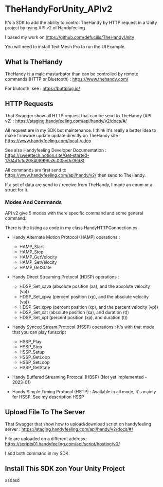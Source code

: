 # TheHandyForUnity_APIv2

It's a SDK to add the ability to control TheHandy by HTTP request in a Unity project
 by using API v2 of Handyfeeling.

I based my work on https://github.com/defucilis/TheHandyUnity

You will need to install Text Mesh Pro to run the UI Example.

## What Is TheHandy
TheHandy is a male masturbator than can be controlled by remote commands (HTTP or Bluetooth) : https://www.thehandy.com/

For blutooth, see : https://buttplug.io/

## HTTP Requests
That Swagger show all HTTP request that can be send to TheHandy (API v2) : https://staging.handyfeeling.com/api/handy/v2/docs/#/

All request are in my SDK but maintenance. I think it's really a better idea to make firmware update update directly on TheHandy site :
https://www.handyfeeling.com/local-video

See also Handyfeeling Developer Documentation : https://sweettech.notion.site/Get-started-1704d1c1d205408999a3c005e0c06d8f

All commands are first send to https://www.handyfeeling.com/api/handy/v2/ then send to TheHandy.

If a set of data are send to / receive from TheHandy, I made an enum or a struct for it.

### Modes And Commands

API v2 give 5 modes with there specific command and some general command.

There is the listing as code in my class HandyHTTPConnection.cs

- Handy Alternate Motion Protocol (HAMP) operations :
    -   HAMP_Start
    -   HAMP_Stop
    -   HAMP_GetVelocity
    -   HAMP_SetVelocity
    -   HAMP_GetState

- Handy Direct Streaming Protocol (HDSP) operations :
    -   HDSP_Set_xava (absolute position (xa), and the absolute velocity (va))
    -   HDSP_Set_xpva (percent position (xp), and the absolute velocity (va))
    -   HDSP_Set_xpvp (percent position (xp), and the percent velocity (vp))
    -   HDSP_Set_xat  (absolute position (xa), and duration (t))
    -   HDSP_Set_xpt  (percent position (xp), and duration (t))

- Handy Synced Stream Protocol (HSSP) operations : It's with that mode that you can play funscript
    -   HSSP_Play
    -   HSSP_Stop
    -   HSSP_Setup
    -   HSSP_GetLoop
    -   HSSP_SetLoop
    -   HSSP_GetState

- Handy Buffered Streaming Protocal (HBSP) (Not yet implemented - 2023-01)

- Handy Simple Timing Protocol (HSTP) : Available in all mode, it's mainly for HSSP. See my description HSSP 


## Upload File To The Server
That Swagger that show how to upload/download script on handyfeeling server : https://staging.handyfeeling.com/api/handy/v2/docs/#/

File are uploaded on a different address : https://scripts01.handyfeeling.com/api/script/hosting/v0/

I add both command in my SDK.

## Install This SDK zon Your Unity Project
asdasd
